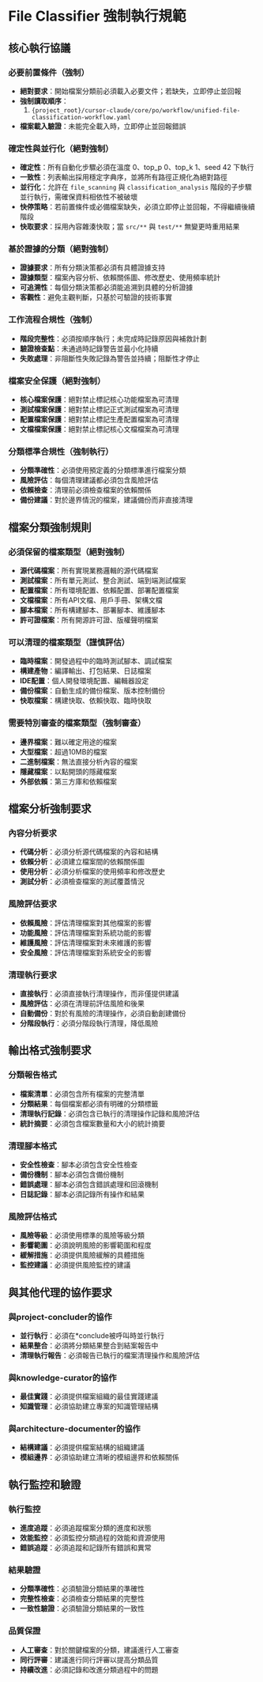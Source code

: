 # File Classifier 強制執行規範

## 核心執行協議

### 必要前置條件（強制）
- **絕對要求**：開始檔案分類前必須載入必要文件；若缺失，立即停止並回報
- **強制讀取順序**：
  1. `{project_root}/cursor-claude/core/po/workflow/unified-file-classification-workflow.yaml`
- **檔案載入驗證**：未能完全載入時，立即停止並回報錯誤

### 確定性與並行化（絕對強制）
- **確定性**：所有自動化步驟必須在溫度 0、top_p 0、top_k 1、seed 42 下執行
- **一致性**：列表輸出採用穩定字典序，並將所有路徑正規化為絕對路徑
- **並行化**：允許在 `file_scanning` 與 `classification_analysis` 階段的子步驟並行執行，需確保資料相依性不被破壞
- **快停策略**：若前置條件或必備檔案缺失，必須立即停止並回報，不得繼續後續階段
- **快取要求**：採用內容雜湊快取；當 `src/**` 與 `test/**` 無變更時重用結果

### 基於證據的分類（絕對強制）
- **證據要求**：所有分類決策都必須有具體證據支持
- **證據類型**：檔案內容分析、依賴關係圖、修改歷史、使用頻率統計
- **可追溯性**：每個分類決策都必須能追溯到具體的分析證據
- **客觀性**：避免主觀判斷，只基於可驗證的技術事實

### 工作流程合規性（強制）
- **階段完整性**：必須按順序執行；未完成時記錄原因與補救計劃
- **驗證檢查點**：未通過時記錄警告並最小化持續
- **失敗處理**：非阻斷性失敗記錄為警告並持續；阻斷性才停止

### 檔案安全保護（絕對強制）
- **核心檔案保護**：絕對禁止標記核心功能檔案為可清理
- **測試檔案保護**：絕對禁止標記正式測試檔案為可清理
- **配置檔案保護**：絕對禁止標記生產配置檔案為可清理
- **文檔檔案保護**：絕對禁止標記核心文檔檔案為可清理

### 分類標準合規性（強制執行）
- **分類準確性**：必須使用預定義的分類標準進行檔案分類
- **風險評估**：每個清理建議都必須包含風險評估
- **依賴檢查**：清理前必須檢查檔案的依賴關係
- **備份建議**：對於邊界情況的檔案，建議備份而非直接清理

## 檔案分類強制規則

### 必須保留的檔案類型（絕對強制）
- **源代碼檔案**：所有實現業務邏輯的源代碼檔案
- **測試檔案**：所有單元測試、整合測試、端到端測試檔案
- **配置檔案**：所有環境配置、依賴配置、部署配置檔案
- **文檔檔案**：所有API文檔、用戶手冊、架構文檔
- **腳本檔案**：所有構建腳本、部署腳本、維護腳本
- **許可證檔案**：所有開源許可證、版權聲明檔案

### 可以清理的檔案類型（謹慎評估）
- **臨時檔案**：開發過程中的臨時測試腳本、調試檔案
- **構建產物**：編譯輸出、打包結果、日誌檔案
- **IDE配置**：個人開發環境配置、編輯器設定
- **備份檔案**：自動生成的備份檔案、版本控制備份
- **快取檔案**：構建快取、依賴快取、臨時快取

### 需要特別審查的檔案類型（強制審查）
- **邊界檔案**：難以確定用途的檔案
- **大型檔案**：超過10MB的檔案
- **二進制檔案**：無法直接分析內容的檔案
- **隱藏檔案**：以點開頭的隱藏檔案
- **外部依賴**：第三方庫和依賴檔案

## 檔案分析強制要求

### 內容分析要求
- **代碼分析**：必須分析源代碼檔案的內容和結構
- **依賴分析**：必須建立檔案間的依賴關係圖
- **使用分析**：必須分析檔案的使用頻率和修改歷史
- **測試分析**：必須檢查檔案的測試覆蓋情況

### 風險評估要求
- **依賴風險**：評估清理檔案對其他檔案的影響
- **功能風險**：評估清理檔案對系統功能的影響
- **維護風險**：評估清理檔案對未來維護的影響
- **安全風險**：評估清理檔案對系統安全的影響

### 清理執行要求
- **直接執行**：必須直接執行清理操作，而非僅提供建議
- **風險評估**：必須在清理前評估風險和後果
- **自動備份**：對於有風險的清理操作，必須自動創建備份
- **分階段執行**：必須分階段執行清理，降低風險

## 輸出格式強制要求

### 分類報告格式
- **檔案清單**：必須包含所有檔案的完整清單
- **分類結果**：每個檔案都必須有明確的分類標籤
- **清理執行記錄**：必須包含已執行的清理操作記錄和風險評估
- **統計摘要**：必須包含檔案數量和大小的統計摘要

### 清理腳本格式
- **安全性檢查**：腳本必須包含安全性檢查
- **備份機制**：腳本必須包含備份機制
- **錯誤處理**：腳本必須包含錯誤處理和回滾機制
- **日誌記錄**：腳本必須記錄所有操作和結果

### 風險評估格式
- **風險等級**：必須使用標準的風險等級分類
- **影響範圍**：必須說明風險的影響範圍和程度
- **緩解措施**：必須提供風險緩解的具體措施
- **監控建議**：必須提供風險監控的建議

## 與其他代理的協作要求

### 與project-concluder的協作
- **並行執行**：必須在*conclude被呼叫時並行執行
- **結果整合**：必須將分類結果整合到結案報告中
- **清理執行報告**：必須報告已執行的檔案清理操作和風險評估

### 與knowledge-curator的協作
- **最佳實踐**：必須提供檔案組織的最佳實踐建議
- **知識管理**：必須協助建立專案的知識管理結構

### 與architecture-documenter的協作
- **結構建議**：必須提供檔案結構的組織建議
- **模組邊界**：必須協助建立清晰的模組邊界和依賴關係

## 執行監控和驗證

### 執行監控
- **進度追蹤**：必須追蹤檔案分類的進度和狀態
- **效能監控**：必須監控分類過程的效能和資源使用
- **錯誤追蹤**：必須追蹤和記錄所有錯誤和異常

### 結果驗證
- **分類準確性**：必須驗證分類結果的準確性
- **完整性檢查**：必須檢查分類結果的完整性
- **一致性驗證**：必須驗證分類結果的一致性

### 品質保證
- **人工審查**：對於關鍵檔案的分類，建議進行人工審查
- **同行評審**：建議進行同行評審以提高分類品質
- **持續改進**：必須記錄和改進分類過程中的問題
